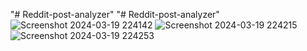 "# Reddit-post-analyzer" 
"# Reddit-post-analyzer" 
![Screenshot 2024-03-19 224142](https://github.com/jayasurya88/Reddit-post-analyzer/assets/131789012/a909ba21-f8c0-4ce2-a9db-9968c9d31b74)
![Screenshot 2024-03-19 224215](https://github.com/jayasurya88/Reddit-post-analyzer/assets/131789012/722abe3a-891e-4943-baf0-465c9b477cb3)
![Screenshot 2024-03-19 224253](https://github.com/jayasurya88/Reddit-post-analyzer/assets/131789012/389a62d6-f189-4fd2-bd32-384a0615f0a5)
